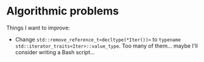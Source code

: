 # Algorithmic problems
Things I want to improve:
* Change `std::remove_reference_t<decltype(*Iter())>` to `typename std::iterator_traits<Iter>::value_type`. Too many of them... maybe I'll consider writing a Bash script...